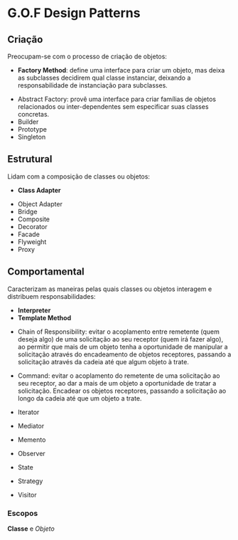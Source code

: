 # G.O.F Design Patterns

## Criação
Preocupam-se com o processo de criação de objetos:
* **Factory Method**: define uma interface para criar um objeto, mas deixa as subclasses decidirem qual classe instanciar, 
deixando a responsabilidade de instanciação para subclasses.
- Abstract Factory: provê uma interface para criar famílias de objetos relacionados ou inter-dependentes sem especificar 
suas classes concretas.
- Builder
- Prototype
- Singleton

## Estrutural
Lidam com a composição de classes ou objetos:
* **Class Adapter**
- Object Adapter
- Bridge
- Composite
- Decorator
- Facade
- Flyweight
- Proxy

## Comportamental
Caracterizam as maneiras pelas quais classes ou objetos interagem e distribuem responsabilidades:
* **Interpreter**
* **Template Method**
- Chain of Responsibility: evitar o acoplamento entre remetente (quem deseja algo) de uma solicitação ao seu receptor (quem irá fazer algo),
ao permitir que mais de um objeto tenha a oportunidade de manipular a solicitação através do encadeamento de objetos receptores, 
passando a solicitação através da cadeia até que algum objeto à trate.

- Command: evitar o acoplamento do remetente de uma solicitação ao seu receptor, ao dar a mais de um objeto a oportunidade de tratar a solicitação. 
Encadear os objetos receptores, passando a solicitação ao longo da cadeia até que um objeto a trate.
- Iterator
- Mediator
- Memento
- Observer
- State
- Strategy
- Visitor

### Escopos
**Classe** e _Objeto_
